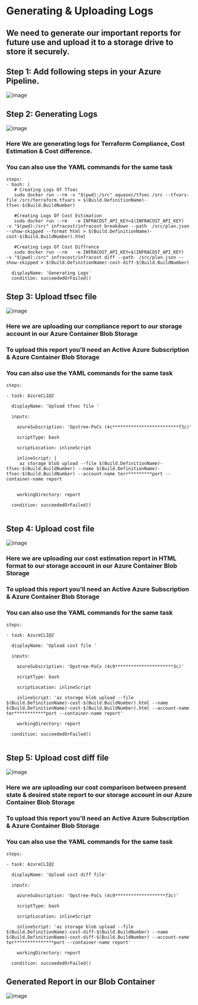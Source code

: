 # Generating & Uploading Logs
## We need to generate our important reports for future use and upload it to a storage drive to store it securely. 
## Step 1: Add following steps in your Azure Pipeline.
![image](https://user-images.githubusercontent.com/99440004/173716799-b0ae8ffc-0157-465f-9fba-7a07e429ce81.png)

### 

## Step 2: Generating Logs 
![image](https://user-images.githubusercontent.com/99440004/173719293-8966c052-44a8-4016-8539-4e8efd149ed8.png)
### Here We are generating logs for Terraform Compliance, Cost Estimation & Cost difference. 
### You can also use the YAML commands for the same task
```
steps:
- bash: |
   # Creating Logs Of Tfsec
   sudo docker run --rm -v "$(pwd):/src" aquasec/tfsec /src --tfvars-file /src/terraform.tfvars > $(Build.DefinitionName)-tfsec-$(Build.BuildNumber)
   
   #Creating Logs Of Cost Estimation
   sudo docker run --rm   -e INFRACOST_API_KEY=$(INFRACOST_API_KEY)   -v "$(pwd):/src" infracost/infracost breakdown --path  /src/plan.json --show-skipped --format html > $(Build.DefinitionName)-cost-$(Build.BuildNumber).html
   
   #Creating Logs Of Cost Diffrence
   sudo docker run --rm   -e INFRACOST_API_KEY=$(INFRACOST_API_KEY)   -v "$(pwd):/src" infracost/infracost diff --path  /src/plan.json --show-skipped > $(Build.DefinitionName)-cost-diff-$(Build.BuildNumber)
   
  displayName: 'Generating Logs'
  condition: succeededOrFailed()

``` 

## Step 3: Upload tfsec file
![image](https://user-images.githubusercontent.com/99440004/173720015-88a5f067-ca8a-4571-942e-f55416662c95.png)
### Here we are uploading our compliance report to our storage account in our Azure Container Blob Storage
### To upload this report you'll need an Active Azure Subscription & Azure Container Blob Storage
### You can also use the YAML commands for the same task
```
steps:

- task: AzureCLI@2

  displayName: 'Upload tfsec file '

  inputs:

    azureSubscription: 'Opstree-PoCs (4c*************************f3c)'

    scriptType: bash

    scriptLocation: inlineScript

    inlineScript: |
     az storage blob upload --file $(Build.DefinitionName)-tfsec-$(Build.BuildNumber) --name $(Build.DefinitionName)-tfsec-$(Build.BuildNumber) --account-name terr*********port --container-name report
     

    workingDirectory: report

  condition: succeededOrFailed()


``` 

## Step 4: Upload cost file
![image](https://user-images.githubusercontent.com/99440004/173720146-2ff88325-daaa-4e48-8fd1-f7848feb4d46.png)
### Here we are uploading our cost estimation report in HTML format to our storage account in our Azure Container Blob Storage
### To upload this report you'll need an Active Azure Subscription & Azure Container Blob Storage 
### You can also use the YAML commands for the same task
```
steps:

- task: AzureCLI@2

  displayName: 'Upload cost file '

  inputs:

    azureSubscription: 'Opstree-PoCs (4c9**********************3c)'

    scriptType: bash

    scriptLocation: inlineScript

    inlineScript: 'az storage blob upload --file $(Build.DefinitionName)-cost-$(Build.BuildNumber).html --name $(Build.DefinitionName)-cost-$(Build.BuildNumber).html --account-name ter************port --container-name report'

    workingDirectory: report

  condition: succeededOrFailed()


``` 

## Step 5: Upload cost diff file
![image](https://user-images.githubusercontent.com/99440004/173720311-13bcc1af-1ecb-41e1-a521-6a7873ba45f2.png)
### Here we are uploading our cost comparison between present state & desired state report to our storage account in our Azure Container Blob Storage
### To upload this report you'll need an Active Azure Subscription & Azure Container Blob Storage 
### You can also use the YAML commands for the same task
```
steps:

- task: AzureCLI@2

  displayName: 'Upload cost diff file'

  inputs:

    azureSubscription: 'Opstree-PoCs (4c9*******************f3c)'

    scriptType: bash

    scriptLocation: inlineScript

    inlineScript: 'az storage blob upload --file $(Build.DefinitionName)-cost-diff-$(Build.BuildNumber) --name $(Build.DefinitionName)-cost-diff-$(Build.BuildNumber) --account-name ter***************port --container-name report'

    workingDirectory: report

  condition: succeededOrFailed()

``` 
## Generated Report in our Blob Container
![image](https://user-images.githubusercontent.com/99440004/173720910-c5fe6dc2-c3d6-4c13-954c-088ba1da79f3.png)

